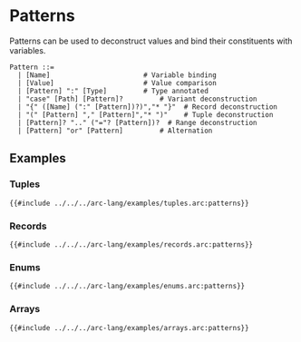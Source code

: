 # Patterns

Patterns can be used to deconstruct values and bind their constituents with variables.

```grammar
Pattern ::=
  | [Name]                       # Variable binding
  | [Value]                      # Value comparison
  | [Pattern] ":" [Type]         # Type annotated
  | "case" [Path] [Pattern]?         # Variant deconstruction
  | "{" ([Name] (":" [Pattern])?)","* "}"  # Record deconstruction
  | "(" [Pattern] "," [Pattern]","* ")"    # Tuple deconstruction
  | [Pattern]? ".." ("="? [Pattern])?  # Range deconstruction
  | [Pattern] "or" [Pattern]         # Alternation
```

## Examples

### Tuples

```arc-lang
{{#include ../../../arc-lang/examples/tuples.arc:patterns}}
```

### Records

```arc-lang
{{#include ../../../arc-lang/examples/records.arc:patterns}}
```

### Enums

```arc-lang
{{#include ../../../arc-lang/examples/enums.arc:patterns}}
```

### Arrays

```arc-lang
{{#include ../../../arc-lang/examples/arrays.arc:patterns}}
```
